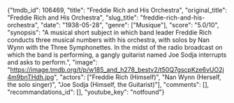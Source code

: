 {"tmdb_id": 106469, "title": "Freddie Rich and His Orchestra", "original_title": "Freddie Rich and His Orchestra", "slug_title": "freddie-rich-and-his-orchestra", "date": "1938-05-28", "genre": ["Musique"], "score": "5.0/10", "synopsis": "A musical short subject in which band leader Freddie Rich conducts three musical numbers with his orchestra, with solos by Nan Wynn with the Three Symphonettes. In the midst of the radio broadcast on which the band is performing, a gangly guitarist named Joe Sodja interrupts and asks to perform.", "image": "https://image.tmdb.org/t/p/w185_and_h278_bestv2/t50Q7gscpKze6vUO2j4m9bnTHdh.jpg", "actors": ["Freddie Rich (Himself)", "Nan Wynn (Herself, the solo singer)", "Joe Sodja (Himself, the Guitarist)"], "comments": [], "recommandations_id": [], "youtube_key": "notfound"}